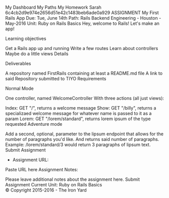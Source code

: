 My Dashboard My Paths My Homework Sarah  6c4cb2d9e974e2656d51e42c1483beb6ade0a929
ASSIGNMENT
My First Rails App
 Due: Tue, June 14th
Path: Rails Backend Engineering - Houston - May-2016 Unit: Ruby on Rails Basics
Hey, welcome to Rails! Let's make an app!

Learning objectives

Get a Rails app up and running
Write a few routes
Learn about controllers
Maybe do a little views
Details

Deliverables

A repository named FirstRails containing at least a README.md file
A link to said Repository submitted to TIYO
Requirements

Normal Mode

One controller, named WelcomeController
With three actions (all just views):

Index: GET "/", returns a welcome message
Show: GET "/billy", returns a specializaed welcome message for whatever name is passed to it as a param
Lorem: GET "/lorem/standard", returns lorem ipsum of the type requested
Adventure mode

Add a second, optional, parameter to the lipsum endpoint that allows for the number of paragraphs you'd like. And returns said number of paragraphs. Example: /lorem/standard/3 would return 3 paragraphs of lipsum text.
Submit Assignment

* Assignment URL:

Paste URL here
Assignment Notes:

Please leave additional notes about the assignment here.
Submit Assignment
Current Unit: Ruby on Rails Basics      
© Copyright 2015-2016 - The Iron Yard

